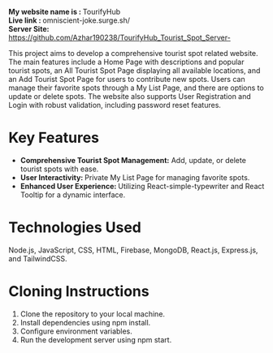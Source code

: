 
<b>My website name is : </b>TourifyHub </br>
<b> Live link : </b> omniscient-joke.surge.sh/ </br>
<b>Server Site:  </b> https://github.com/Azhar190238/TourifyHub_Tourist_Spot_Server- </br>

<p> This project aims to develop a comprehensive tourist spot related website. The main features include a Home Page with descriptions and popular tourist spots, an All Tourist Spot Page displaying all available locations, and an Add Tourist Spot Page for users to contribute new spots. Users can manage their favorite spots through a My List Page, and there are options to update or delete spots. The website also supports User Registration and Login with robust validation, including password reset features.</p>

<h1>Key Features </h1>

<ul>
     <li> <b>Comprehensive Tourist Spot Management:</b>  Add, update, or delete tourist spots with ease.</li>
 <li>
 <b>User Interactivity: </b> Private My List Page for managing favorite spots.
 </li>
 <li>
  <b>Enhanced User Experience: </b> Utilizing React-simple-typewriter and React Tooltip for a dynamic interface.
 </li>
</ul>
<h1>Technologies Used</h1>
Node.js, JavaScript, CSS, HTML, Firebase, MongoDB, React.js, Express.js, and TailwindCSS. </br>

<h1>Cloning Instructions</h1>
<ol>
<li>Clone the repository to your local machine.</li>
<li>Install dependencies using npm install.</li>
<li>Configure environment variables.</li>
<li>Run the development server using npm start.</li>
</ol>

